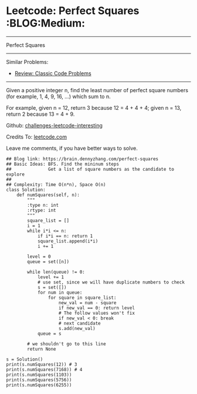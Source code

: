 # Leetcode: Perfect Squares     :BLOG:Medium:


---

Perfect Squares  

---

Similar Problems:  
-   [Review: Classic Code Problems](https://brain.dennyzhang.com/review-classic)

---

Given a positive integer n, find the least number of perfect square numbers (for example, 1, 4, 9, 16, &#x2026;) which sum to n.  

For example, given n = 12, return 3 because 12 = 4 + 4 + 4; given n = 13, return 2 because 13 = 4 + 9.  

Github: [challenges-leetcode-interesting](https://github.com/DennyZhang/challenges-leetcode-interesting/tree/master/perfect-squares)  

Credits To: [leetcode.com](https://leetcode.com/problems/perfect-squares/description/)  

Leave me comments, if you have better ways to solve.  

    ## Blog link: https://brain.dennyzhang.com/perfect-squares
    ## Basic Ideas: BFS. Find the mininum steps
    ##              Get a list of square numbers as the candidate to explore
    ##
    ## Complexity: Time O(n*n), Space O(n)
    class Solution:
        def numSquares(self, n):
            """
            :type n: int
            :rtype: int
            """
            square_list = []
            i = 1
            while i*i <= n:
                if i*i == n: return 1
                square_list.append(i*i)
                i += 1
    
            level = 0
            queue = set([n])
    
            while len(queue) != 0:
                level += 1
                # use set, since we will have duplicate numbers to check
                s = set([])
                for num in queue:
                    for square in square_list:
                        new_val = num - square
                        if new_val == 0: return level
                        # The follow values won't fix
                        if new_val < 0: break
                        # next candidate
                        s.add(new_val)
                queue = s
    
            # we shouldn't go to this line
            return None
    
    s = Solution()
    print(s.numSquares(12)) # 3
    print(s.numSquares(7168)) # 4
    print(s.numSquares(1103))
    print(s.numSquares(5756))
    print(s.numSquares(6255))
